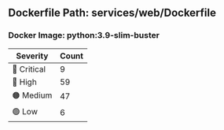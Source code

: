 ## Dockerfile Path: services/web/Dockerfile

### Docker Image: python:3.9-slim-buster
| Severity | Count |
|----------|-------|
| 🛑 Critical | 9 |
| 🔴 High | 59 |
| 🟠 Medium | 47 |
| 🟢 Low | 6 |